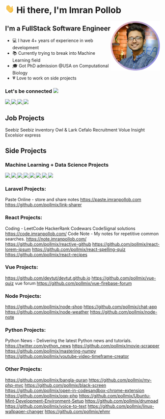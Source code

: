 # <img width="30px" src="./src/hi.gif" /> Hi there, I'm Imran Pollob

<img align="right" alt="imran pollob" height="160px" src="./src/imran-pollob.png"/>

## I'm a FullStack Software Engineer

- 💻 I have 4+ years of experience in web development
- 📚 Currently trying to break into Machine Learning field
- 🎓 Got PhD admission @USA on Computational Biology
- 💗 Love to work on side projects

### Let's be connected <img src="https://media.tenor.com/images/ed9e1f0647aaa26fcefd9b4a11fc05c7/tenor.gif" width="30px">

<a href="mailto:imranpollob.iitju@gmail.com">
  <img src="https://img.shields.io/badge/imranpollob.iitju@gmail.com-D14836?style=for-the-badge&logo=gmail&logoColor=white"  />
</a>

<a href="https://imranpollob.com">
  <img src="https://img.shields.io/badge/imranpollob.com-00D564?style=for-the-badge&logo=internetexplorer&logoColor=white"  />
</a>

<a href="https://www.linkedin.com/in/pollmix">
  <img src="https://img.shields.io/badge/pollmix-0077B5?style=for-the-badge&logo=linkedin&logoColor=white"  />
</a>

<a href="https://facebook.com/pollmix">
  <img src="https://img.shields.io/badge/pollmix-1877F2?style=for-the-badge&logo=facebook&logoColor=white"  />
</a>

## Job Projects

Seebiz
Seebiz inventory
Owl & Lark
Cefalo Recruitment
Volue Insight
Excelsior express

## Side Projects

### Machine Learning + Data Science Projects

<a href="https://github.com/pollmix/pytorch-chatbot">
  <img src="https://img.shields.io/badge/Sentiment Analysis-white?style=flat&logo=pytorch&logoColor=white&labelColor=EE4C2C" />
</a>

<a href="https://github.com/pollmix/sentiment-analysis">
  <img src="https://img.shields.io/badge/Fake Handwritten Digits-white?style=flat&logo=pytorch&logoColor=white&labelColor=EE4C2C" />
</a>

<a href="https://github.com/pollmix/fake-handwritten-digits">
  <img src="https://img.shields.io/badge/Chatbot-white?style=flat&logo=pytorch&logoColor=white&labelColor=EE4C2C" />
</a>

<a href="https://github.com/pollmix/ai-translation">
  <img src="https://img.shields.io/badge/AI Translation-white?style=flat&logo=pytorch&logoColor=white&labelColor=EE4C2C" />
</a>

<a href="https://github.com/pollmix/predict-language-of-a-name">
  <img src="https://img.shields.io/badge/Predict Language Of A Name-white?style=flat&logo=pytorch&logoColor=white&labelColor=EE4C2C" />
</a>

<a href="https://github.com/pollmix/covid-detection-from-xray">
  <img src="https://img.shields.io/badge/COVID Detection From Xray-white?style=flat&logo=pytorch&logoColor=white&labelColor=EE4C2C" />
</a>

<a href="https://github.com/pollmix/covid-tracking-using-r">
  <img src="https://img.shields.io/badge/COVID Tracking-white?style=flat&logo=r&logoColor=white&labelColor=276DC3" />
</a>

<a href="https://github.com/pollmix/covid-tracking-using-r">
  <img src="https://img.shields.io/badge/COVID Data Analysis-white?style=flat&logo=r&logoColor=white&labelColor=276DC3" />
</a>

### Laravel Projects:

Paste Online - store and share notes https://paste.imranpollob.com
https://github.com/pollmix/link-sharer

### React Projects:

Coding - LeetCode HackerRank Codewars CodeSignal solutions https://code.imranpollob.com/
Code Note - My notes for repetitive common searches. https://note.imranpollob.com/
https://github.com/pollmix/reactive-github
https://github.com/pollmix/react-lorem-ipsum
https://github.com/pollmix/react-spelling-quiz
https://github.com/pollmix/react-recipes

### Vue Projects:

https://github.com/devtut/devtut.github.io
https://github.com/pollmix/vue-quiz
vue forum https://github.com/pollmix/vue-firebase-forum

### Node Projects:

https://github.com/pollmix/node-shop
https://github.com/pollmix/chat-app
https://github.com/pollmix/node-weather
https://github.com/pollmix/node-note

### Python Projects:

Python News - Delivering the latest Python news and tutorials. https://twitter.com/python_news
https://github.com/pollmix/movie-scrapper
https://github.com/pollmix/mastering-numpy
https://github.com/pollmix/youtube-video-timeframe-creator

### Other Projects:

https://github.com/pollmix/bangla-quran
https://github.com/pollmix/my-php-mvc
https://github.com/pollmix/black-screen
https://github.com/pollmix/open-in-codesandbox-chrome-extension
https://github.com/pollmix/oop-php
https://github.com/pollmix/Ubuntu-Mint-Development-Environment-Setup
https://github.com/pollmix/drumpad
https://github.com/pollmix/voice-to-text
https://github.com/pollmix/linux-wallpaper-changer
https://github.com/pollmix/ehmr


